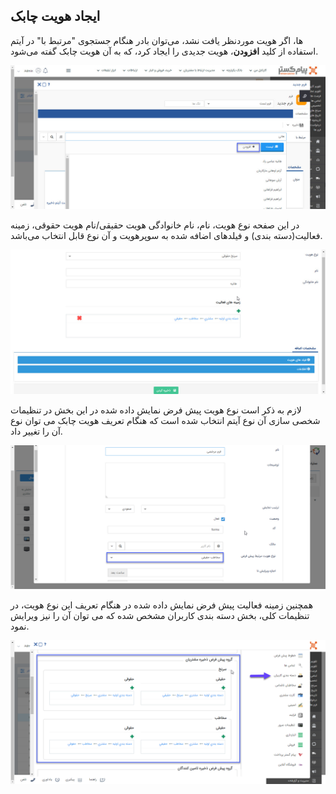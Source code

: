## ایجاد هویت چابک

در هنگام جستجوی "مرتبط با" در آیتم‎‌ها، اگر هویت موردنظر یافت نشد، می‌توان با استفاده از کلید **افزودن**،  هویت جدیدی  را ایجاد کرد،  که به آن هویت چابک گفته می‌شود. 

![](hoviat-chabok.jpg)


در این صفحه نوع هویت، نام، نام خانوادگی هویت حقیقی/نام هویت حقوقی، زمینه فعالیت(دسته بندی) و فیلدهای اضافه‌ شده به سوپرهویت و آن نوع قابل انتخاب می‌باشد. 

![](hoviat-chabok2.jpg)

لازم به ذکر است نوع هویت پیش فرض نمایش داده شده در این بخش در تنظیمات شخصی سازی آن نوع آیتم انتخاب شده است که هنگام تعریف هویت چابک می توان نوع آن را تغییر داد.

![](hoviat-chabok3.jpg.png)


همچنین زمینه فعالیت پیش فرض نمایش داده شده در هنگام تعریف این نوع هویت، در تنظیمات کلی، بخش دسته بندی کاربران مشخص شده که می توان آن را نیز ویرایش نمود.

![](hoviat-chabok4.jpg.png)

